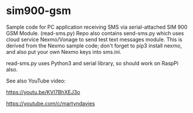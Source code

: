 # sim900-gsm

Sample code for PC application receiving SMS via serial-attached SIM 900 GSM Module.  (read-sms.py)
Repo also contains send-sms.py which uses cloud service Nexmo/Vonage to send test text messages 
module. This is derived from the Nexmo sample code; don't forget to pip3 install nexmo, and also put
your own Nexmo keys into sms.ini. 

read-sms.py uses Python3 and serial library, so should work on RaspPi also.

See  also YouTube video:

https://youtu.be/KVI7BhXEJ3o

https://youtube.com/c/martyndavies


